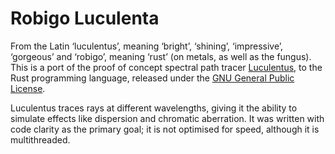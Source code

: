Robigo Luculenta
================

From the Latin ‘luculentus’, meaning ‘bright’, ‘shining’, ‘impressive’,
‘gorgeous’ and ‘robigo’, meaning ‘rust’ (on metals, as well as the fungus).
This is a port of the proof of concept spectral path tracer
[Luculentus][luculentus], to the Rust programming language, released under
the [GNU General Public License][gplv3].

Luculentus traces rays at different wavelengths, giving it the ability
to simulate effects like dispersion and chromatic aberration. It was
written with code clarity as the primary goal; it is not optimised for
speed, although it is multithreaded.

[luculentus]: https://github.com/ruud-v-a/luculentus
[gplv3]:      https://www.gnu.org/licenses/gpl.html
